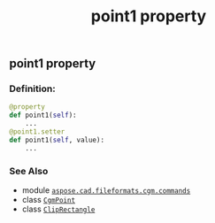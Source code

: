 ﻿---
title: point1 property
second_title: Aspose.CAD for Python via .NET API References
description: 
type: docs
weight: 80
url: /python-net/aspose.cad.fileformats.cgm.commands/cliprectangle/point1/
is_root: false
---

## point1 property

### Definition:
```python
@property
def point1(self):
    ...
@point1.setter
def point1(self, value):
    ...
```

### See Also
* module [`aspose.cad.fileformats.cgm.commands`](../../)
* class [`CgmPoint`](/cad/python-net/aspose.cad.fileformats.cgm.classes/cgmpoint)
* class [`ClipRectangle`](/cad/python-net/aspose.cad.fileformats.cgm.commands/cliprectangle)
